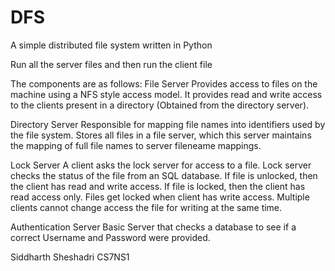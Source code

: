 # DFS
A simple distributed file system written in Python

Run all the server files and then run the client file

The components are as follows:
File Server Provides access to files on the machine using a NFS style access model. It provides read and write access to the clients present in a directory (Obtained from the directory server).

Directory Server Responsible for mapping file names into identifiers used by the file system. Stores all files in a file server, which this server maintains the mapping of full file names to server fileneame mappings.

Lock Server A client asks the lock server for access to a file. Lock server checks the status of the file from an SQL database. If file is unlocked, then the client has read and write access. If file is locked, then the client has read access only. Files get locked when client has write access. Multiple clients cannot change access the file for writing at the same time.

Authentication Server Basic Server that checks a database to see if a correct Username and Password were provided.



Siddharth Sheshadri
CS7NS1

